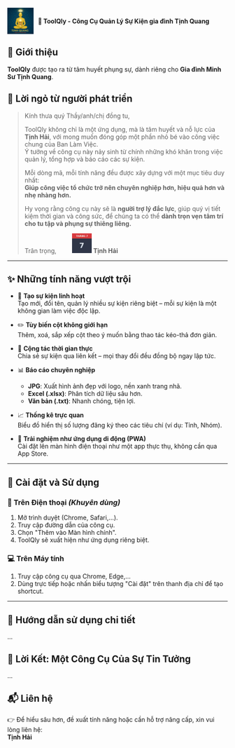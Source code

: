 <p align="left" style="display: flex; align-items: center;">
  <img src="logo-toolqly.png" width="60" style="vertical-align: middle; margin-right: 10px;">
  <strong>🌟 ToolQly - Công Cụ Quản Lý Sự Kiện gia đình Tịnh Quang</strong>
</p>

## 🧭 Giới thiệu

**ToolQly** được tạo ra từ tâm huyết phụng sự, dành riêng cho **Gia đình Minh Sư Tịnh Quang**.

## 💌 Lời ngỏ từ người phát triển

> Kính thưa quý Thầy/anh/chị đồng tu,  
>
> ToolQly không chỉ là một ứng dụng, mà là tâm huyết và nỗ lực của **Tịnh Hải**, với mong muốn đóng góp một phần nhỏ bé vào công việc chung của Ban Làm Việc.  
> Ý tưởng về công cụ này nảy sinh từ chính những khó khăn trong việc quản lý, tổng hợp và báo cáo các sự kiện.
>
> Mỗi dòng mã, mỗi tính năng đều được xây dựng với một mục tiêu duy nhất:  
> **Giúp công việc tổ chức trở nên chuyên nghiệp hơn, hiệu quả hơn và nhẹ nhàng hơn.**
>
> Hy vọng rằng công cụ này sẽ là **người trợ lý đắc lực**, giúp quý vị tiết kiệm thời gian và công sức, để chúng ta có thể **dành trọn vẹn tâm trí cho tu tập và phụng sự thiêng liêng.**
>
> Trân trọng,       &nbsp;&nbsp;&nbsp;&nbsp;&nbsp;&nbsp;&nbsp;&nbsp;<img src="calendar-7-7.png" width="45">
> **Tịnh Hải** 

---

## ✨ Những tính năng vượt trội

- 🎨 **Tạo sự kiện linh hoạt**  
  Tạo mới, đổi tên, quản lý nhiều sự kiện riêng biệt – mỗi sự kiện là một không gian làm việc độc lập.

- ✏️ **Tùy biến cột không giới hạn**  
  Thêm, xoá, sắp xếp cột theo ý muốn bằng thao tác kéo-thả đơn giản.

- 🤝 **Cộng tác thời gian thực**  
  Chia sẻ sự kiện qua liên kết – mọi thay đổi đều đồng bộ ngay lập tức.

- 📊 **Báo cáo chuyên nghiệp**  
  - **JPG**: Xuất hình ảnh đẹp với logo, nền xanh trang nhã.  
  - **Excel (.xlsx)**: Phân tích dữ liệu sâu hơn.  
  - **Văn bản (.txt)**: Nhanh chóng, tiện lợi.

- 📈 **Thống kê trực quan**  
  Biểu đồ hiển thị số lượng đăng ký theo các tiêu chí (ví dụ: Tỉnh, Nhóm).

- 📱 **Trải nghiệm như ứng dụng di động (PWA)**  
  Cài đặt lên màn hình điện thoại như một app thực thụ, không cần qua App Store.

---

## 🚀 Cài đặt và Sử dụng

### 📱 Trên Điện thoại _(Khuyên dùng)_

1. Mở trình duyệt (Chrome, Safari,...).
2. Truy cập đường dẫn của công cụ.
3. Chọn "Thêm vào Màn hình chính".
4. ToolQly sẽ xuất hiện như ứng dụng riêng biệt.

### 💻 Trên Máy tính

1. Truy cập công cụ qua Chrome, Edge,...
2. Dùng trực tiếp hoặc nhấn biểu tượng "Cài đặt" trên thanh địa chỉ để tạo shortcut.

---

## 📖 Hướng dẫn sử dụng chi tiết

...

## 💖 Lời Kết: Một Công Cụ Của Sự Tin Tưởng

...

## 📬 Liên hệ

👉 Để hiểu sâu hơn, đề xuất tính năng hoặc cần hỗ trợ nâng cấp, xin vui lòng liên hệ:  
**Tịnh Hải**
